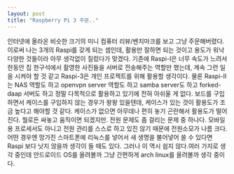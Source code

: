 ```yaml
---
layout: post
title: "Raspberry Pi 3 주문.."
---
```


인터넷에 올라온 비슷한 크기의 미니 컴퓨터 리뷰/벤치마크를 보고 그냥 주문해버렸다. 이로써 나는 3개의 Raspi를 갖게 되는 셈인데, 활용만 잘하면 되는 것이고 용도가 워낙 다양한 것들이라 아무 생각없이 질렀다가 맞겠다. 기존에 Raspi-I은 너무 속도가 느려서 한동안 집 한구석에서 촬영한 사진들을 서버로 전송해주는 역할만 했는데, 계속 그런 일을 시켜야 할 것 같고 Raspi-3은 개인 프로젝트를 위해 활용할 생각이다. 물론 Raspi-II는 NAS 역할도 하고 openvpn server 역할도 하고 samba server도 하고 forked-daap 서버도 하고 정말 다목적으로 활용하고 있기에 전혀 아쉬울 게 없다. 보드를 구입하면서 케이스를 구입하지 않는 경우가 왕왕 있을텐데, 케이스가 있는 것이 활용도가 조금 높다고 해야할 것 같다. 케이스가 없으면 아무데나 편히 놓기 곤란해서 활용도가 떨어진다. 뭘로든 싸놓고 움직이면 되겠지만. 전원 문제도 좀 걸리는 문제 중 하나다. 모바일용 프로세서도 아니고 전원 관리를 스스로 하고 있진 않기 때문에 전원소모가 나름 크다. 어떤 경우엔 망가진 스마트폰에 리눅스를 넣어서 새 생명을 불어넣어 쓸 수 있다면 Raspi 보다 낫지 않을까 생각이 들 때도 있다. 그러나 이 역시 쉽지 않다.여러 가지로 생각 중인데 안드로이드 OS를 올려볼까 그냥 간편하게 arch linux를 올려볼까 생각 중이다. 

